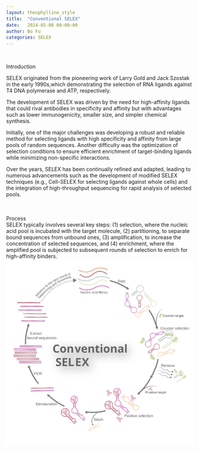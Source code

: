 ```yaml
---
layout: theophylline_style
title:  "Conventional SELEX"
date:   2024-05-08 00:00:00
author: Bo Fu
categories: SELEX
---
```


<div class="content-section">

<div class="content-section">

<div class="content-section">

<div class="content-section">

<div class="content-section">

<p><br/></p>

<div class="blowheader_box">Introduction</div>
<p>SELEX originated from the pioneering work of Larry Gold and Jack Szostak in the early 1990s,which demonstrating the selection of RNA ligands against T4 DNA polymerase and ATP, respectively.</p>
<p>The development of SELEX was driven by the need for high-affinity ligands that could rival antibodies in specificity and affinity but with advantages such as lower immunogenicity, smaller size, and simpler chemical synthesis.</p>
<p>Initially, one of the major challenges was developing a robust and reliable method for selecting ligands with high specificity and affinity from large pools of random sequences. Another difficulty was the optimization of selection conditions to ensure efficient enrichment of target-binding ligands while minimizing non-specific interactions.</p>
<p>Over the years, SELEX has been continually refined and adapted, leading to numerous advancements such as the development of modified SELEX techniques (e.g., Cell-SELEX for selecting ligands against whole cells) and the integration of high-throughput sequencing for rapid analysis of selected pools.</p>
<br>
<br>

<div class="blowheader_box">Process</div>      
<font>SELEX typically involves several key steps: (1) selection, where the nucleic acid pool is incubated with the target molecule, (2) partitioning, to separate bound sequences from unbound ones, (3) amplification, to increase the concentration of selected sequences, and (4) enrichment, where the amplified pool is subjected to subsequent rounds of selection to enrich for high-affinity binders.</font>
<img src="/images/SELEX/Conventional-SELEX.svg" alt="drawing" style="width:800px;display:block;margin:0 auto;border-radius:0;" class="img-responsive">
<div style="display: flex; justify-content: center;"></div>

